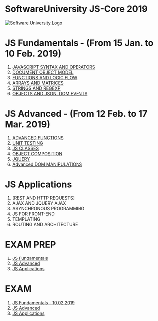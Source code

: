 # SoftwareUniversity JS-Core 2019

[![Software University Logo](https://goo.gl/KYm0Tz)](https://softuni.bg)


# JS Fundamentals - (From 15 Jan. to 10 Feb. 2019)
1. [JAVASCRIPT SYNTAX AND OPERATORS](http://tinyurl.com/yahoqsqu)
2. [DOCUMENT OBJECT MODEL](http://tinyurl.com/yahoqsqu)
3. [FUNCTIONS AND LOGIC FLOW](http://tinyurl.com/ychlfjev)
4. [ARRAYS AND MATRICES](http://tinyurl.com/y776qu4h)
5. [STRINGS AND REGEXP](http://tinyurl.com/y733hlht)
6. [OBJECTS AND JSON. DOM EVENTS](http://tinyurl.com/y6w6el3f)

# JS Advanced - (From 12 Feb. to 17 Mar. 2019)
1. [ADVANCED FUNCTIONS](http://tinyurl.com/yymtldfs)
2. [UNIT TESTING](https://tinyurl.com/y2pwqwko)
3. [JS CLASSES](https://tinyurl.com/yyz66krj)
4. [OBJECT COMPOSITION](https://tinyurl.com/yyr6fbdo)
5. [JQUERY](https://tinyurl.com/y2uqwk3w)
6. [Advanced DOM MANIPULATIONS](https://tinyurl.com/y4hbfdf6)

# JS Applications
1. [REST AND HTTP REQUESTS]
2. AJAX AND JQUERY AJAX
3. ASYNCHRONOUS PROGRAMMING
4. JS FOR FRONT-END
5. TEMPLATING
6. ROUTING AND ARCHITECTURE

# EXAM PREP
1. [JS Fundamentals](https://tinyurl.com/y2ue6hyb)
2. [JS Advanced](https://tinyurl.com/y4m4o9uk)
3. [JS Applications](https://tinyurl.com/y5rxlgmm)

# EXAM
1. [JS Fundamentals - 10.02.2019](http://tinyurl.com/yxdhljoj)
2. [JS Advanced](https://tinyurl.com/y4m4o9uk)
3. [JS Applications](https://tinyurl.com/y5rxlgmm)
